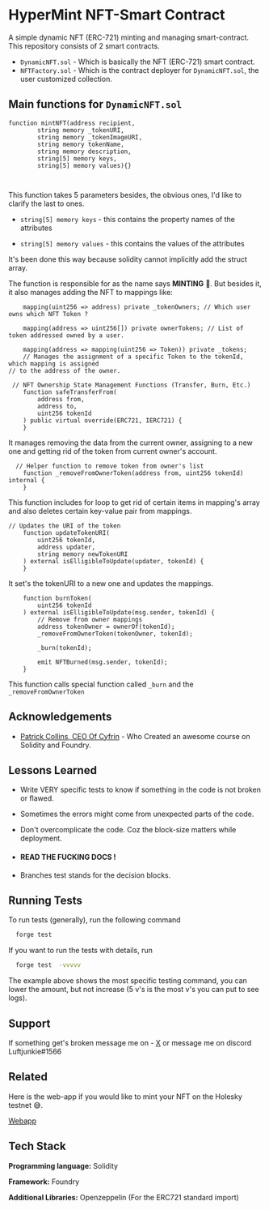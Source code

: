 
# HyperMint NFT-Smart Contract

A simple dynamic NFT (ERC-721) minting and managing smart-contract. This repository consists of 
2 smart contracts.
- `DynamicNFT.sol` - Which is basically the NFT (ERC-721) smart contract.
- `NFTFactory.sol` - Which is the contract deployer for `DynamicNFT.sol`, the user customized collection.



## Main functions for `DynamicNFT.sol`

```solidity
function mintNFT(address recipient,
        string memory _tokenURI,
        string memory _tokenImageURI,
        string memory tokenName,
        string memory description,
        string[5] memory keys,
        string[5] memory values){}



```
This function takes 5 parameters besides, the obvious ones, I'd like to clarify the last to ones. 

- `string[5] memory keys` - this contains the property names of the attributes

- `string[5] memory values` - this contains the values of the attributes

It's been done this way because solidity cannot implicitly add the struct array.

The function is responsible for as the name says **MINTING** 🤯. But besides it, it also manages adding the NFT to mappings like:
```
    mapping(uint256 => address) private _tokenOwners; // Which user owns which NFT Token ?

    mapping(address => uint256[]) private ownerTokens; // List of token addressed owned by a user.

    mapping(address => mapping(uint256 => Token)) private _tokens; 
    // Manages the assignment of a specific Token to the tokenId, which mapping is assigned
// to the address of the owner.
```

```
 // NFT Ownership State Management Functions (Transfer, Burn, Etc.)
    function safeTransferFrom(
        address from,
        address to,
        uint256 tokenId
    ) public virtual override(ERC721, IERC721) {
    }
```
It manages removing the data from the current owner, assigning to a new one and getting rid of the token from current owner's account.

```
  // Helper function to remove token from owner's list
    function _removeFromOwnerToken(address from, uint256 tokenId) internal {
    }
```
This function includes for loop to get rid of certain items in mapping's array and also deletes certain key-value pair from mappings.
```
// Updates the URI of the token
    function updateTokenURI(
        uint256 tokenId,
        address updater,
        string memory newTokenURI
    ) external isElligibleToUpdate(updater, tokenId) {
    }
```
It set's the tokenURI to a new one and updates the mappings.

```
    function burnToken(
        uint256 tokenId
    ) external isElligibleToUpdate(msg.sender, tokenId) {
        // Remove from owner mappings
        address tokenOwner = ownerOf(tokenId);
        _removeFromOwnerToken(tokenOwner, tokenId);

        _burn(tokenId);

        emit NFTBurned(msg.sender, tokenId);
    }
```
This function calls special function called `_burn` and the `_removeFromOwnerToken`






## Acknowledgements

  - [Patrick Collins, CEO Of Cyfrin](https://github.com/patrickalphac) - Who Created an awesome course on Solidity and Foundry.

## Lessons Learned

- Write VERY specific tests to know if something in the code is not broken or flawed.

- Sometimes the errors might come from unexpected parts of the code.

- Don't overcomplicate the code. Coz the block-size matters while deployment.

- ####  READ THE FUCKING DOCS !

- Branches test stands for the decision blocks.
## Running Tests

To run tests (generally), run the following command

```bash
  forge test 
```
If you want to run the tests with details, run

```bash
  forge test  -vvvvv
```

The example above shows the most specific testing command, you can lower the amount, but not increase (5 v's is the most v's you can put to see logs).

## Support

If something get's broken message me on - [X](https://x.com/luftjunkie) or message me on discord Luftjunkie#1566

## Related

Here is the web-app if you would like to mint your NFT on the Holesky testnet 😅.

[Webapp](https://github.com/Luftjunkie19/HyperMint)


## Tech Stack

**Programming language:** Solidity

**Framework:** Foundry

**Additional Libraries:** Openzeppelin (For the ERC721 standard import)

